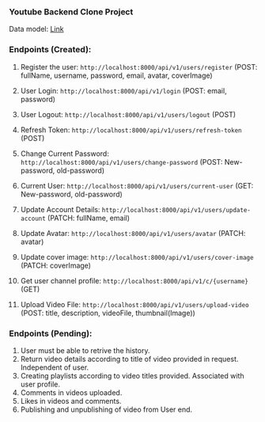 ### Youtube Backend Clone Project

Data model: [Link](https://app.eraser.io/workspace/YtPqZ1VogxGy1jzIDkzj)

### Endpoints (Created):
1. Register the user: `http://localhost:8000/api/v1/users/register` (POST: fullName, username, password, email, avatar, coverImage)

2. User Login: `http://localhost:8000/api/v1/login` (POST: email, password)

3. User Logout: `http://localhost:8000/api/v1/users/logout` (POST)

4. Refresh Token: `http://localhost:8000/api/v1/users/refresh-token` (POST)

5. Change Current Password: `http://localhost:8000/api/v1/users/change-password` (POST: New-password, old-password)

6. Current User: `http://localhost:8000/api/v1/users/current-user` (GET: New-password, old-password)

7. Update Account Details: `http://localhost:8000/api/v1/users/update-account` (PATCH: fullName, email)

8. Update Avatar: `http://localhost:8000/api/v1/users/avatar` (PATCH: avatar)

9. Update cover image: `http://localhost:8000/api/v1/users/cover-image` (PATCH: coverImage)

10. Get user channel profile: `http://localhost:8000/api/v1/c/{username}` (GET)

11. Upload Video File: `http://localhost:8000/api/v1/users/upload-video` (POST: title, description, videoFile, thumbnail(Image))

### Endpoints (Pending):
1. User must be able to retrive the history.
2. Return video details according to title of video provided in request. Independent of user.
3. Creating playlists according to video titles provided. Associated with user profile.
4. Comments in videos uploaded. 
5. Likes in videos and comments.
6. Publishing and unpublishing of video from User end.




